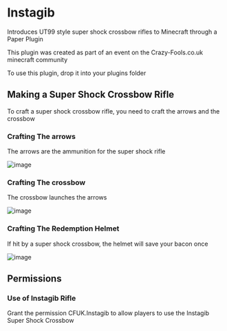 # Instagib

Introduces UT99 style super shock crossbow rifles to Minecraft through a Paper Plugin

This plugin was created as part of an event on the Crazy-Fools.co.uk minecraft community

To use this plugin, drop it into your plugins folder

## Making a Super Shock Crossbow Rifle

To craft a super shock crossbow rifle, you need to craft the arrows and the crossbow

### Crafting The arrows

The arrows are the ammunition for the super shock rifle 

![image](https://user-images.githubusercontent.com/11775356/138728946-65e19715-1021-4738-b8cb-17a25de61e72.png)

### Crafting The crossbow

The crossbow launches the arrows

![image](https://user-images.githubusercontent.com/11775356/138729333-cd8c25c3-831b-415c-a7da-56c3359ffa53.png)

### Crafting The Redemption Helmet

If hit by a super shock crossbow, the helmet will save your bacon once

![image](https://user-images.githubusercontent.com/11775356/138729590-03e20edd-fe89-48da-a50a-79ae41950eb5.png)

## Permissions

### Use of Instagib Rifle

Grant the permission CFUK.Instagib to allow players to use the Instagib Super Shock Crossbow
